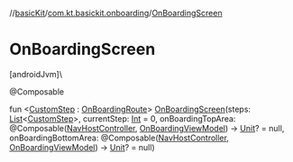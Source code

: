 //[basicKit](../../index.md)/[com.kt.basickit.onboarding](index.md)/[OnBoardingScreen](-on-boarding-screen.md)

# OnBoardingScreen

[androidJvm]\

@Composable

fun &lt;[CustomStep](-on-boarding-screen.md) : [OnBoardingRoute](-on-boarding-route/index.md)&gt; [OnBoardingScreen](-on-boarding-screen.md)(steps: [List](https://kotlinlang.org/api/latest/jvm/stdlib/kotlin.collections/-list/index.html)&lt;[CustomStep](-on-boarding-screen.md)&gt;, currentStep: [Int](https://kotlinlang.org/api/latest/jvm/stdlib/kotlin/-int/index.html) = 0, onBoardingTopArea: @Composable([NavHostController](https://developer.android.com/reference/kotlin/androidx/navigation/NavHostController.html), [OnBoardingViewModel](-on-boarding-view-model/index.md)) -&gt; [Unit](https://kotlinlang.org/api/latest/jvm/stdlib/kotlin/-unit/index.html)? = null, onBoardingBottomArea: @Composable([NavHostController](https://developer.android.com/reference/kotlin/androidx/navigation/NavHostController.html), [OnBoardingViewModel](-on-boarding-view-model/index.md)) -&gt; [Unit](https://kotlinlang.org/api/latest/jvm/stdlib/kotlin/-unit/index.html)? = null)
